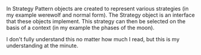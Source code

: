In Strategy Pattern objects are created to represent various strategies (in my example werewolf and normal form). The Strategy object is an interface that these objects implement. This strategy can then be selected on the basis of a context (in my example the phases of the moon).

I don't fully understand this no matter how much I read, but this is my understanding at the minute.


